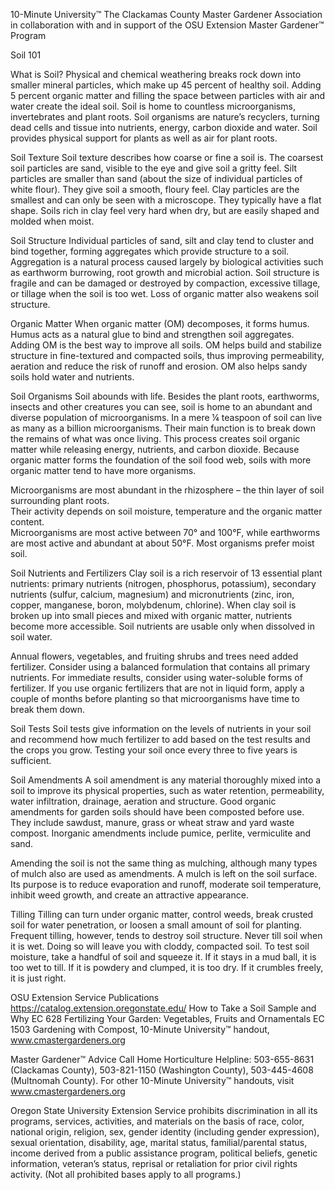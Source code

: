 

 
10-Minute University™ 
The Clackamas County Master Gardener Association in collaboration with and in support of 
the OSU Extension Master Gardener™ Program   
 
Soil 101 
 
What is Soil? 
Physical and chemical weathering breaks rock down into smaller mineral particles, which make up 45 
percent of healthy soil. Adding 5 percent organic matter and filling the space between particles with 
air and water create the ideal soil. Soil is home to countless microorganisms, invertebrates and plant 
roots. Soil organisms are nature’s recyclers, turning dead cells and tissue into nutrients, energy, 
carbon dioxide and water. Soil provides physical support for plants as well as air for plant roots.   
 
Soil Texture 
Soil texture describes how coarse or fine a soil is. The coarsest soil particles are sand, visible to the 
eye and give soil a gritty feel. Silt particles are smaller than sand (about the size of individual particles 
of white flour). They give soil a smooth, floury feel. Clay particles are the smallest and can only be 
seen with a microscope. They typically have a flat shape. Soils rich in clay feel very hard when dry, but 
are easily shaped and molded when moist. 
 
Soil Structure 
Individual particles of sand, silt and clay tend to cluster and bind together, forming aggregates which 
provide structure to a soil. Aggregation is a natural process caused largely by biological activities such 
as earthworm burrowing, root growth and microbial action. Soil structure is fragile and can be 
damaged or destroyed by compaction, excessive tillage, or tillage when the soil is too wet. Loss of 
organic matter also weakens soil structure.   
 
Organic Matter 
When organic matter (OM) decomposes, it forms humus. Humus acts as a natural glue to bind and 
strengthen soil aggregates. Adding OM is the best way to improve all soils. OM helps build and 
stabilize structure in fine-textured and compacted soils, thus improving permeability, aeration and 
reduce the risk of runoff and erosion. OM also helps sandy soils hold water and nutrients. 
 
Soil Organisms 
Soil abounds with life. Besides the plant roots, earthworms, insects and other creatures you can see, 
soil is home to an abundant and diverse population of microorganisms. In a mere ¼ teaspoon of soil 
can live as many as a billion microorganisms. Their main function is to break down the remains of 
what was once living. This process creates soil organic matter while releasing energy, nutrients, and 
carbon dioxide. Because organic matter forms the foundation of the soil food web, soils with more 
organic matter tend to have more organisms. 
 
Microorganisms are most abundant in the rhizosphere – the thin layer of soil surrounding plant roots.  
Their activity depends on soil moisture, temperature and the organic matter content.  
Microorganisms are most active between 70° and 100°F, while earthworms are most active and 
abundant at about 50°F. Most organisms prefer moist soil.  
 
 
 

 
Soil Nutrients and Fertilizers 
Clay soil is a rich reservoir of 13 essential plant nutrients: primary nutrients (nitrogen, phosphorus, 
potassium), secondary nutrients (sulfur, calcium, magnesium) and micronutrients (zinc, iron, copper, 
manganese, boron, molybdenum, chlorine). When clay soil is broken up into small pieces and mixed 
with organic matter, nutrients become more accessible. Soil nutrients are usable only when dissolved 
in soil water.  
 
Annual flowers, vegetables, and fruiting shrubs and trees need added fertilizer. Consider using a 
balanced formulation that contains all primary nutrients. For immediate results, consider using 
water-soluble forms of fertilizer. If you use organic fertilizers that are not in liquid form, apply a 
couple of months before planting so that microorganisms have time to break them down. 
 
Soil Tests 
Soil tests give information on the levels of nutrients in your soil and recommend how much fertilizer 
to add based on the test results and the crops you grow. Testing your soil once every three to five 
years is sufficient.  
 
Soil Amendments 
A soil amendment is any material thoroughly mixed into a soil to improve its physical properties, such 
as water retention, permeability, water infiltration, drainage, aeration and structure.  Good organic 
amendments for garden soils should have been composted before use. They include sawdust, 
manure, grass or wheat straw and yard waste compost. Inorganic amendments include pumice, 
perlite, vermiculite and sand. 
 
Amending the soil is not the same thing as mulching, although many types of mulch also are used as 
amendments. A mulch is left on the soil surface. Its purpose is to reduce evaporation and runoff, 
moderate soil temperature, inhibit weed growth, and create an attractive appearance.  
 
Tilling 
Tilling can turn under organic matter, control weeds, break crusted soil for water penetration, or 
loosen a small amount of soil for planting. Frequent tilling, however, tends to destroy soil structure. 
Never till soil when it is wet. Doing so will leave you with cloddy, compacted soil. To test soil 
moisture, take a handful of soil and squeeze it. If it stays in a mud ball, it is too wet to till. If it is 
powdery and clumped, it is too dry. If it crumbles freely, it is just right. 
 
OSU Extension Service Publications  https://catalog.extension.oregonstate.edu/ 
How to Take a Soil Sample and Why EC 628 
Fertilizing Your Garden: Vegetables, Fruits and Ornamentals EC 1503 
Gardening with Compost, 10-Minute University™ handout, www.cmastergardeners.org 
 
Master Gardener™ Advice 
Call Home Horticulture Helpline:  503-655-8631 (Clackamas County), 503-821-1150 (Washington 
County), 503-445-4608 (Multnomah County). 
For other 10-Minute University™  handouts, visit www.cmastergardeners.org  
 
Oregon State University Extension Service prohibits discrimination in all its programs, services, activities, and materials on the basis of 
race, color, national origin, religion, sex, gender identity (including gender expression), sexual orientation, disability, age, marital status, 
familial/parental status, income derived from a public assistance program, political beliefs, genetic information, veteran’s status, 
reprisal or retaliation for prior civil rights activity. (Not all prohibited bases apply to all programs.) 